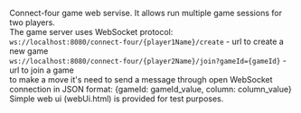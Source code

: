 Connect-four game web servise. It allows run multiple game sessions for two players.<br />
The game server uses WebSocket protocol:<br />
```ws://localhost:8080/connect-four/{player1Name}/create``` - url to create a new game<br />
```ws://localhost:8080/connect-four/{player2Name}/join?gameId={gameId}``` - url to join a game<br />
to make a move it's need to send a message through open WebSocket connection in JSON format: {gameId: gameId_value, column: column_value}<br />
Simple web ui (webUi.html) is provided for test purposes.
